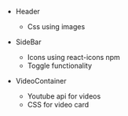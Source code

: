 - Header

  - Css using images

- SideBar

  - Icons using react-icons npm
  - Toggle functionality

- VideoContainer
  - Youtube api for videos
  - CSS for video card
